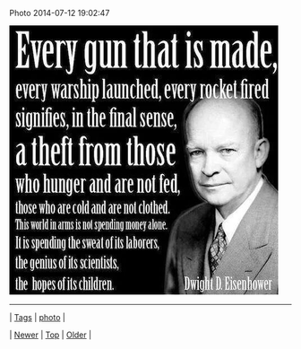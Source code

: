 <!--
title: Photo 2014-07-12 19
date: 2020-06-28T15:27:00.346Z
tags: photo
-->


Photo 2014-07-12 19:02:47

![](91569404833-0.jpg)

<!--BOTTOM-POST-NAVIGATION-->
---

| [Tags](tags.md) | [photo](tag-photo.md) |

| [Newer](91565520994.md) | [Top](index.md) | [Older](91605585541.md) |